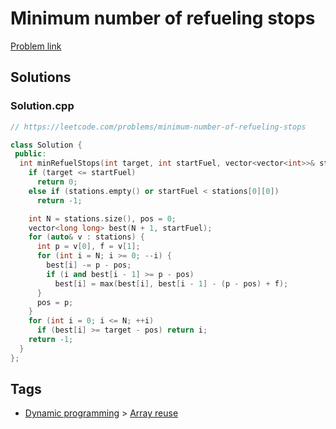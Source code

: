 # Minimum number of refueling stops

[Problem link](https://leetcode.com/problems/minimum-number-of-refueling-stops)

## Solutions


### Solution.cpp
```cpp
// https://leetcode.com/problems/minimum-number-of-refueling-stops

class Solution {
 public:
  int minRefuelStops(int target, int startFuel, vector<vector<int>>& stations) {
    if (target <= startFuel)
      return 0;
    else if (stations.empty() or startFuel < stations[0][0])
      return -1;

    int N = stations.size(), pos = 0;
    vector<long long> best(N + 1, startFuel);
    for (auto& v : stations) {
      int p = v[0], f = v[1];
      for (int i = N; i >= 0; --i) {
        best[i] -= p - pos;
        if (i and best[i - 1] >= p - pos)
          best[i] = max(best[i], best[i - 1] - (p - pos) + f);
      }
      pos = p;
    }
    for (int i = 0; i <= N; ++i)
      if (best[i] >= target - pos) return i;
    return -1;
  }
};
```
## Tags

* [Dynamic programming](/Collections/dynamic-programming.md#dynamic-programming) > [Array reuse](/Collections/dynamic-programming.md#array-reuse)
